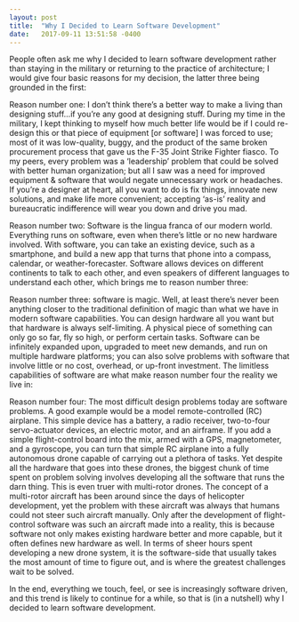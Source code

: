 ```yaml
---
layout: post
title:  "Why I Decided to Learn Software Development"
date:   2017-09-11 13:51:58 -0400
---
```



People often ask me why I decided to learn software development rather than staying in the military or returning to the practice of architecture; I would give four basic reasons for my decision, the latter three being grounded in the first:

Reason number one: I don’t think there’s a better way to make a living than designing stuff…if you’re any good at designing stuff.  During my time in the military, I kept thinking to myself how much better life would be if I could re-design this or that piece of equipment [or software] I was forced to use; most of it was low-quality, buggy, and the product of the same broken procurement process that gave us the F-35 Joint Strike Fighter fiasco.  To my peers, every problem was a ‘leadership’ problem that could be solved with better human organization; but all I saw was a need for improved equipment & software that would negate unnecessary work or headaches.  If you’re a designer at heart, all you want to do is fix things, innovate new solutions, and make life more convenient; accepting ‘as-is’ reality and bureaucratic indifference will wear you down and drive you mad. 

Reason number two: Software is the lingua franca of our modern world.  Everything runs on software, even when there’s little or no new hardware involved.  With software, you can take an existing device, such as a smartphone, and build a new app that turns that phone into a compass, calendar, or weather-forecaster.  Software allows devices on different continents to talk to each other, and even speakers of different languages to understand each other, which brings me to reason number three:

Reason number three: software is magic.  Well, at least there’s never been anything closer to the traditional definition of magic than what we have in modern software capabilities.  You can design hardware all you want but that hardware is always self-limiting.  A physical piece of something can only go so far, fly so high, or perform certain tasks.  Software can be infinitely expanded upon, upgraded to meet new demands, and run on multiple hardware platforms; you can also solve problems with software that involve little or no cost, overhead, or up-front investment.  The limitless capabilities of software are what make reason number four the reality we live in:

Reason number four: The most difficult design problems today are software problems.  A good example would be a model remote-controlled (RC) airplane.  This simple device has a battery, a radio receiver, two-to-four servo-actuator devices, an electric motor, and an airframe.  If you add a simple flight-control board into the mix, armed with a GPS, magnetometer, and a gyroscope, you can turn that simple RC airplane into a fully autonomous drone capable of carrying out a plethora of tasks.  Yet despite all the hardware that goes into these drones, the biggest chunk of time spent on problem solving involves developing all the software that runs the darn thing.  This is even truer with multi-rotor drones.  The concept of a multi-rotor aircraft has been around since the days of helicopter development, yet the problem with these aircraft was always that humans could not steer such aircraft manually.  Only after the development of flight-control software was such an aircraft made into a reality, this is because software not only makes existing hardware better and more capable, but it often defines new hardware as well.  In terms of sheer hours spent developing a new drone system, it is the software-side that usually takes the most amount of time to figure out, and is where the greatest challenges wait to be solved.

In the end, everything we touch, feel, or see is increasingly software driven, and this trend is likely to continue for a while, so that is (in a nutshell) why I decided to learn software development.
